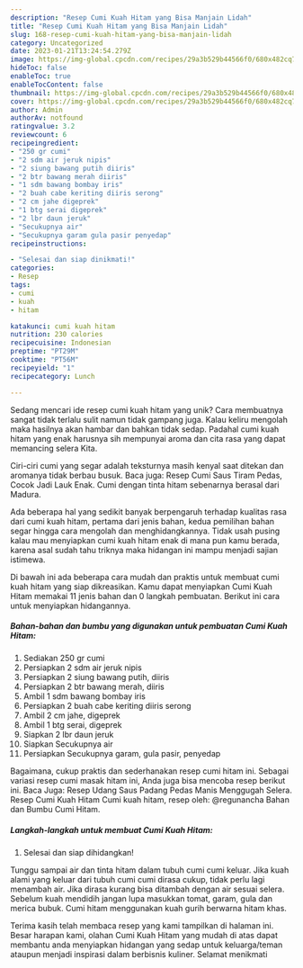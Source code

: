 ```yaml
---
description: "Resep Cumi Kuah Hitam yang Bisa Manjain Lidah"
title: "Resep Cumi Kuah Hitam yang Bisa Manjain Lidah"
slug: 168-resep-cumi-kuah-hitam-yang-bisa-manjain-lidah
category: Uncategorized
date: 2023-01-21T13:24:54.279Z
image: https://img-global.cpcdn.com/recipes/29a3b529b44566f0/680x482cq70/cumi-kuah-hitam-foto-resep-utama.jpg
hideToc: false
enableToc: true
enableTocContent: false
thumbnail: https://img-global.cpcdn.com/recipes/29a3b529b44566f0/680x482cq70/cumi-kuah-hitam-foto-resep-utama.jpg
cover: https://img-global.cpcdn.com/recipes/29a3b529b44566f0/680x482cq70/cumi-kuah-hitam-foto-resep-utama.jpg
author: Admin
authorAv: notfound
ratingvalue: 3.2
reviewcount: 6
recipeingredient:
- "250 gr cumi"
- "2 sdm air jeruk nipis"
- "2 siung bawang putih diiris"
- "2 btr bawang merah diiris"
- "1 sdm bawang bombay iris"
- "2 buah cabe keriting diiris serong"
- "2 cm jahe digeprek"
- "1 btg serai digeprek"
- "2 lbr daun jeruk"
- "Secukupnya air"
- "Secukupnya garam gula pasir penyedap"
recipeinstructions:

- "Selesai dan siap dinikmati!"
categories:
- Resep
tags:
- cumi
- kuah
- hitam

katakunci: cumi kuah hitam 
nutrition: 230 calories
recipecuisine: Indonesian
preptime: "PT29M"
cooktime: "PT56M"
recipeyield: "1"
recipecategory: Lunch

---
```





Sedang mencari ide resep cumi kuah hitam yang unik? Cara membuatnya sangat tidak terlalu sulit namun tidak gampang juga. Kalau keliru mengolah maka hasilnya akan hambar dan bahkan tidak sedap. Padahal cumi kuah hitam yang enak harusnya sih mempunyai aroma dan cita rasa yang dapat memancing selera Kita.





Ciri-ciri cumi yang segar adalah teksturnya masih kenyal saat ditekan dan aromanya tidak berbau busuk. Baca juga: Resep Cumi Saus Tiram Pedas, Cocok Jadi Lauk Enak. Cumi dengan tinta hitam sebenarnya berasal dari Madura.

Ada beberapa hal yang sedikit banyak berpengaruh terhadap kualitas rasa dari cumi kuah hitam, pertama dari jenis bahan, kedua pemilihan bahan segar hingga cara mengolah dan menghidangkannya. Tidak usah pusing kalau mau menyiapkan cumi kuah hitam enak di mana pun kamu berada, karena asal sudah tahu triknya maka hidangan ini mampu menjadi sajian istimewa.






Di bawah ini ada beberapa cara mudah dan praktis untuk membuat cumi kuah hitam yang siap dikreasikan. Kamu dapat menyiapkan Cumi Kuah Hitam memakai 11 jenis bahan dan 0 langkah pembuatan. Berikut ini cara untuk menyiapkan hidangannya.

<!--inarticleads1-->

##### Bahan-bahan dan bumbu yang digunakan untuk pembuatan Cumi Kuah Hitam:

1. Sediakan 250 gr cumi
1. Persiapkan 2 sdm air jeruk nipis
1. Persiapkan 2 siung bawang putih, diiris
1. Persiapkan 2 btr bawang merah, diiris
1. Ambil 1 sdm bawang bombay iris
1. Persiapkan 2 buah cabe keriting diiris serong
1. Ambil 2 cm jahe, digeprek
1. Ambil 1 btg serai, digeprek
1. Siapkan 2 lbr daun jeruk
1. Siapkan Secukupnya air
1. Persiapkan Secukupnya garam, gula pasir, penyedap


Bagaimana, cukup praktis dan sederhanakan resep cumi hitam ini. Sebagai variasi resep cumi masak hitam ini, Anda juga bisa mencoba resep berikut ini. Baca Juga: Resep Udang Saus Padang Pedas Manis Menggugah Selera. Resep Cumi Kuah Hitam Cumi kuah hitam, resep oleh: @regunancha Bahan dan Bumbu Cumi Hitam. 

<!--inarticleads2-->

##### Langkah-langkah untuk membuat Cumi Kuah Hitam:


1. Selesai dan siap dihidangkan!

Tunggu sampai air dan tinta hitam dalam tubuh cumi cumi keluar. Jika kuah alami yang keluar dari tubuh cumi cumi dirasa cukup, tidak perlu lagi menambah air. Jika dirasa kurang bisa ditambah dengan air sesuai selera. Sebelum kuah mendidih jangan lupa masukkan tomat, garam, gula dan merica bubuk. Cumi hitam menggunakan kuah gurih berwarna hitam khas. 

Terima kasih telah membaca resep yang kami tampilkan di halaman ini. Besar harapan kami, olahan Cumi Kuah Hitam yang mudah di atas dapat membantu anda menyiapkan hidangan yang sedap untuk keluarga/teman ataupun menjadi inspirasi dalam berbisnis kuliner. Selamat menikmati
